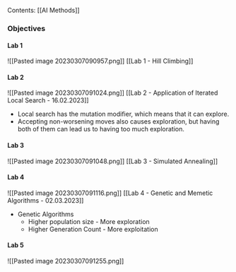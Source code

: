 Contents:
[[AI Methods]]

### Objectives
#### Lab 1
![[Pasted image 20230307090957.png]]
[[Lab 1 - Hill Climbing]]

#### Lab 2
![[Pasted image 20230307091024.png]]
[[Lab 2 - Application of Iterated Local Search - 16.02.2023]]
- Local search has the mutation modifier, which means that it can explore.
- Accepting non-worsening moves also causes exploration, but having both of them can lead us to having too much exploration.

#### Lab 3
![[Pasted image 20230307091048.png]]
[[Lab 3 - Simulated Annealing]]

#### Lab 4
![[Pasted image 20230307091116.png]]
[[Lab 4 - Genetic and Memetic Algorithms - 02.03.2023]]
- Genetic Algorithms
	- Higher population size - More exploration
	- Higher Generation Count - More exploitation
#### Lab 5
![[Pasted image 20230307091255.png]]

